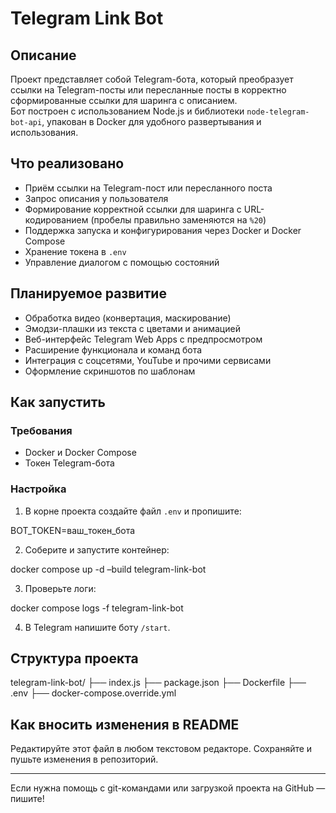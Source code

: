 # Telegram Link Bot

## Описание

Проект представляет собой Telegram-бота, который преобразует ссылки на Telegram-посты или пересланные посты в корректно сформированные ссылки для шаринга с описанием.  
Бот построен с использованием Node.js и библиотеки `node-telegram-bot-api`, упакован в Docker для удобного развертывания и использования.

## Что реализовано

- Приём ссылки на Telegram-пост или пересланного поста
- Запрос описания у пользователя
- Формирование корректной ссылки для шаринга с URL-кодированием (пробелы правильно заменяются на `%20`)
- Поддержка запуска и конфигурирования через Docker и Docker Compose
- Хранение токена в `.env`
- Управление диалогом с помощью состояний

## Планируемое развитие

- Обработка видео (конвертация, маскирование)
- Эмодзи-плашки из текста с цветами и анимацией
- Веб-интерфейс Telegram Web Apps с предпросмотром
- Расширение функционала и команд бота
- Интеграция с соцсетями, YouTube и прочими сервисами
- Оформление скриншотов по шаблонам

## Как запустить

### Требования

- Docker и Docker Compose
- Токен Telegram-бота

### Настройка

1. В корне проекта создайте файл `.env` и пропишите:

BOT_TOKEN=ваш_токен_бота

2. Соберите и запустите контейнер:

docker compose up -d –build telegram-link-bot

3. Проверьте логи:

docker compose logs -f telegram-link-bot


4. В Telegram напишите боту `/start`.

## Структура проекта

telegram-link-bot/
├── index.js
├── package.json
├── Dockerfile
├── .env
├── docker-compose.override.yml


## Как вносить изменения в README

Редактируйте этот файл в любом текстовом редакторе. Сохраняйте и пушьте изменения в репозиторий.

---

Если нужна помощь с git-командами или загрузкой проекта на GitHub — пишите!

